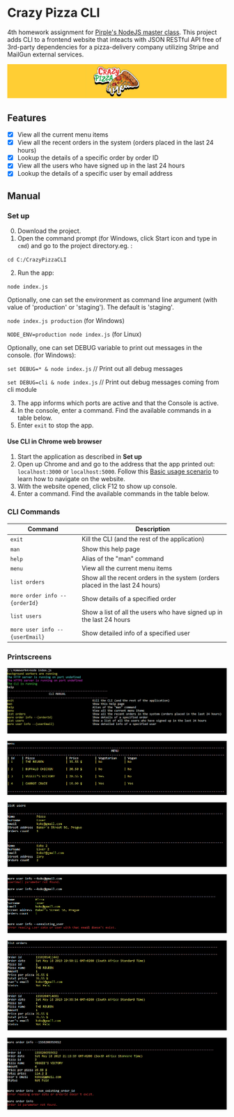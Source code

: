 # Crazy Pizza CLI
4th homework assignment for [Pirple's NodeJS master class](https://pirple.thinkific.com/courses/the-nodejs-master-class).
This project adds CLI to a frontend website that inteacts with JSON RESTful API free of 3rd-party dependencies for a pizza-delivery company utilizing Stripe and MailGun external services.

![Logo](https://github.com/marta-krzyk-dev/CrazyPizzaAPI/blob/master/logo_small.jpg?raw=true)

## Features
- [x] View all the current menu items
- [x] View all the recent orders in the system (orders placed in the last 24 hours)
- [x] Lookup the details of a specific order by order ID
- [x] View all the users who have signed up in the last 24 hours
- [x] Lookup the details of a specific user by email address

## Manual

### Set up
0. Download the project.
1. Open the command prompt (for Windows, click Start icon and type in `cmd`) and go to the project directory.eg. :

`cd C:/CrazyPizzaCLI`

2. Run the app:

`node index.js`

Optionally, one can set the environment as command line argument (with value of 'production' or 'staging'). The default is 'staging'.

`node index.js production` (for Windows)

`NODE_ENV=production node index.js` (for Linux)

Optionally, one can set DEBUG variable to print out messages in the console. (for Windows):

`set DEBUG=* & node index.js` // Print out all debug messages

`set DEBUG=cli & node index.js` // Print out debug messages coming from cli module

3. The app informs which ports are active and that the Console is active.
4. In the console, enter a command. Find the available commands in a table below.
5. Enter `exit` to stop the app.

#### Use CLI in Chrome web browser

1. Start the application as described in **Set up**
2. Open up Chrome and and go to the address that the app printed out: `localhost:3000` or `localhost:5000`. Follow this [Basic usage scenario](https://github.com/marta-krzyk-dev/CrazyPizzaGUI/wiki#basic-usage-scenario) to learn how to navigate on the website.
2. With the website opened, click F12 to show up console.
3. Enter a command. Find the available commands in the table below.

### CLI Commands

|Command|Description|
|-------|-----------|
|`exit`| Kill the CLI (and the rest of the application) |
|`man`| Show this help page |
|`help`| Alias of the "man" command |
|`menu`| View all the current menu items |
|`list orders`| Show all the recent orders in the system (orders placed in the last 24 hours) |
|`more order info --{orderId}`| Show details of a specified order |
|`list users`| Show a list of all the users who have signed up in the last 24 hours |
|`more user info --{userEmail}`| Show detailed info of a specified user |

### Printscreens

![man](https://github.com/marta-krzyk-dev/CrazyPizzaCLI/blob/master/PrintScreens/man_help.png?raw=true)

![menu](https://github.com/marta-krzyk-dev/CrazyPizzaCLI/blob/master/PrintScreens/menu.png?raw=true)

![list_users](https://github.com/marta-krzyk-dev/CrazyPizzaCLI/blob/master/PrintScreens/list_users.png?raw=true)

![more_user_info](https://github.com/marta-krzyk-dev/CrazyPizzaCLI/blob/master/PrintScreens/more_user_info.png?raw=true)

![list_orders](https://github.com/marta-krzyk-dev/CrazyPizzaCLI/blob/master/PrintScreens/list_orders.png?raw=true)

![more_order_info](https://github.com/marta-krzyk-dev/CrazyPizzaCLI/blob/master/PrintScreens/more_order_info.png?raw=true)
